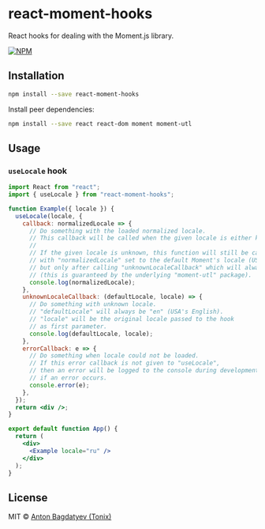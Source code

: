 # react-moment-hooks

React hooks for dealing with the Moment.js library.

[![NPM](https://img.shields.io/npm/v/react-moment-hooks.svg)](https://www.npmjs.com/package/react-moment-hooks)

## Installation

```bash
npm install --save react-moment-hooks
```

Install peer dependencies:

```bash
npm install --save react react-dom moment moment-utl
```

## Usage

### `useLocale` hook

```jsx
import React from "react";
import { useLocale } from "react-moment-hooks";

function Example({ locale }) {
  useLocale(locale, {
    callback: normalizedLocale => {
      // Do something with the loaded normalized locale.
      // This callback will be called when the given locale is either known or unknown.
      //
      // If the given locale is unknown, this function will still be called
      // with "normalizedLocale" set to the default Moment's locale (USA's English, i.e. "en"),
      // but only after calling "unknownLocaleCallback" which will always be called before
      // (this is guaranteed by the underlying "moment-utl" package).
      console.log(normalizedLocale);
    },
    unknownLocaleCallback: (defaultLocale, locale) => {
      // Do something with unknown locale.
      // "defaultLocale" will always be "en" (USA's English).
      // "locale" will be the original locale passed to the hook
      // as first parameter.
      console.log(defaultLocale, locale);
    },
    errorCallback: e => {
      // Do something when locale could not be loaded.
      // If this error callback is not given to "useLocale",
      // then an error will be logged to the console during development (not in production)
      // if an error occurs.
      console.error(e);
    },
  });
  return <div />;
}

export default function App() {
  return (
    <div>
      <Example locale="ru" />
    </div>
  );
}
```

## License

MIT © [Anton Bagdatyev (Tonix)](https://github.com/tonix-tuft)
